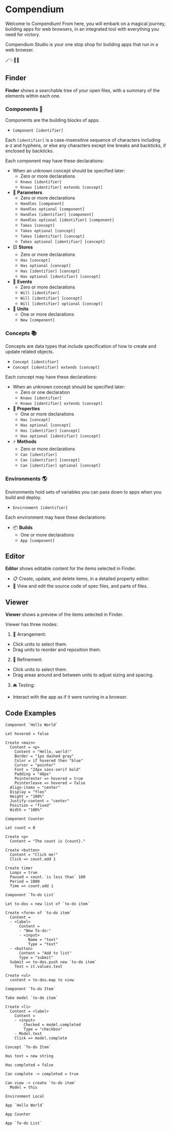 # Compendium

Welcome to Compendium! From here, you will embark on a magical journey, building apps for web browsers, in an integrated tool with everything you need for victory.

Compendium Studio is your one stop shop for building apps that run in a web browser.

🪄✨💖🌺

## Finder

**Finder** shows a searchable tree of your open files, with a summary of the elements within each one.

### Components 🧱

Components are the building blocks of apps.

- `Component [identifier]`

Each `[identifier]` is a case-insensitive sequence of characters including a-z and hyphens, or else any characters except line breaks and backticks, if enclosed by backticks.

Each component may have these declarations:

- When an unknown concept should be specified later:
  - Zero or more declarations
  - `Knows [identifier]`
  - `Knows [identifier] extends [concept]`
- 🔻 **Parameters**
  - Zero or more declarations
  - `Handles [component]`
  - `Handles optional [component]`
  - `Handles [identifier] [component]`
  - `Handles optional [identifier] [component]`
  - `Takes [concept]`
  - `Takes optional [concept]`
  - `Takes [identifier] [concept]`
  - `Takes optional [identifier] [concept]`
- 🟨 **Stores**
  - Zero or more declarations
  - `Has [concept]`
  - `Has optional [concept]`
  - `Has [identifier] [concept]`
  - `Has optional [identifier] [concept]`
- 🔺 **Events**
  - Zero or more declarations
  - `Will [identifier]`
  - `Will [identifier] [concept]`
  - `Will [identifier] optional [concept]`
- 🔵 **Units**
  - One or more declarations
  - `New [component]`

### Concepts 📚

Concepts are data types that include specification of how to create and update related objects.

- `Concept [identifier]`
- `Concept [identifier] extends [concept]`

Each concept may have these declarations:

- When an unknown concept should be specified later:
  - Zero or one declaration
  - `Knows [identifier]`
  - `Knows [identifier] extends [concept]`
- 🔶 **Properties**
  - One or more declarations
  - `Has [concept]`
  - `Has optional [concept]`
  - `Has [identifier] [concept]`
  - `Has optional [identifier] [concept]`
- ⚡️ **Methods**
  - Zero or more declarations
  - `Can [identifier]`
  - `Can [identifier] [concept]`
  - `Can [identifier] optional [concept]`

### Environments 🌎

Environments hold sets of variables you can pass down to apps when you build and deploy.

- `Environment [identifier]`

Each environment may have these declarations:

- 📦 **Builds**
  - One or more declarations
  - `App [component]`

## Editor

**Editor** shows editable content for the items selected in Finder.

- 📋 Create, update, and delete items, in a detailed property editor.
- 💎 View and edit the source code of spec files, and parts of files.

## Viewer

**Viewer** shows a preview of the items selected in Finder.

Viewer has three modes:

1. 🧩 Arrangement:

- Click units to select them.
- Drag units to reorder and reposition them.

2. 🎨 Refinement:

- Click units to select them.
- Drag areas around and between units to adjust sizing and spacing.

3. 🚘 Testing:

- Interact with the app as if it were running in a browser.

## Code Examples

```
Component `Hello World`

Let hovered = false

Create <main>
  Content = <p>
    Content = "Hello, world!"
    Border = "1px dashed gray"
    Color = if hovered then "blue"
    Cursor = "pointer"
    Font = "24px sans-serif bold"
    Padding = "48px"
    Pointerenter => hovered = true
    Pointerleave => hovered = false
  Align-items = "center"
  Display = "flex"
  Height = "100%"
  Justify-content = "center"
  Position = "fixed"
  Width = "100%"

```

```
Component Counter

Let count = 0

Create <p>
  Content = "The count is {count}."

Create <button>
  Content = "Click me!"
  Click => count.add 1

Create timer
  Loops = true
  Paused = count.`is less than` 100
  Period = 1000
  Time => count.add 1

```

```
Component `To-do List`

Let to-dos = new list of `to-do item`

Create <form> of `to-do item`
  Content =
  - <label>
      Content =
      - "New To-do:"
      - <input>
          Name = "text"
          Type = "text"
  - <button>
      Content = "Add to list"
      Type = "submit"
  Submit => to-dos.push new `to-do item`
    Text = it.values.text

Create <ul>
  content = to-dos.map to view

```

```
Component `To-do Item`

Take model `to-do item`

Create <li>
  Content = <label>
    Content =
    - <input>
        Checked = model.completed
        Type = "checkbox"
    - Model.text
    Click => model.complete

```

```
Concept `To-do Item`

Has text = new string

Has completed = false

Can complete -> completed = true

Can view -> create `to-do item`
  Model = this

```

```
Environment Local

App `Hello World`

App Counter

App `To-do List`

```
